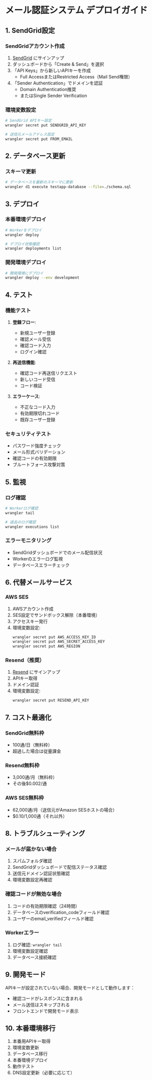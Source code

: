 # メール認証システム デプロイガイド

## 1. SendGrid設定

### SendGridアカウント作成
1. [SendGrid](https://sendgrid.com/) にサインアップ
2. ダッシュボードから「Create & Send」を選択
3. 「API Keys」から新しいAPIキーを作成
   - Full AccessまたはRestricted Access（Mail Send権限）
4. 「Sender Authentication」でドメインを認証
   - Domain Authentication推奨
   - またはSingle Sender Verification

### 環境変数設定
```bash
# SendGrid APIキー設定
wrangler secret put SENDGRID_API_KEY

# 送信元メールアドレス設定
wrangler secret put FROM_EMAIL
```

## 2. データベース更新

### スキーマ更新
```bash
# データベースを最新のスキーマに更新
wrangler d1 execute testapp-database --file=./schema.sql
```

## 3. デプロイ

### 本番環境デプロイ
```bash
# Workerをデプロイ
wrangler deploy

# デプロイ状態確認
wrangler deployments list
```

### 開発環境デプロイ
```bash
# 開発環境にデプロイ
wrangler deploy --env development
```

## 4. テスト

### 機能テスト
1. **登録フロー**:
   - 新規ユーザー登録
   - 確認メール受信
   - 確認コード入力
   - ログイン確認

2. **再送信機能**:
   - 確認コード再送信リクエスト
   - 新しいコード受信
   - コード検証

3. **エラーケース**:
   - 不正なコード入力
   - 有効期限切れコード
   - 既存ユーザー登録

### セキュリティテスト
- パスワード強度チェック
- メール形式バリデーション
- 確認コードの有効期限
- ブルートフォース攻撃対策

## 5. 監視

### ログ確認
```bash
# Workerログ確認
wrangler tail

# 過去のログ確認
wrangler executions list
```

### エラーモニタリング
- SendGridダッシュボードでのメール配信状況
- Workerのエラーログ監視
- データベースエラーチェック

## 6. 代替メールサービス

### AWS SES
1. AWSアカウント作成
2. SES設定でサンドボックス解除（本番環境）
3. アクセスキー発行
4. 環境変数設定:
   ```bash
   wrangler secret put AWS_ACCESS_KEY_ID
   wrangler secret put AWS_SECRET_ACCESS_KEY
   wrangler secret put AWS_REGION
   ```

### Resend（推奨）
1. [Resend](https://resend.com/) にサインアップ
2. APIキー取得
3. ドメイン認証
4. 環境変数設定:
   ```bash
   wrangler secret put RESEND_API_KEY
   ```

## 7. コスト最適化

### SendGrid無料枠
- 100通/日（無料枠）
- 超過した場合は従量課金

### Resend無料枠
- 3,000通/月（無料枠）
- その後$0.002/通

### AWS SES無料枠
- 62,000通/月（送信元がAmazon SESホストの場合）
- $0.10/1,000通（それ以外）

## 8. トラブルシューティング

### メールが届かない場合
1. スパムフォルダ確認
2. SendGridダッシュボードで配信ステータス確認
3. 送信元ドメイン認証状態確認
4. 環境変数設定再確認

### 確認コードが無効な場合
1. コードの有効期限確認（24時間）
2. データベースのverification_codeフィールド確認
3. ユーザーのemail_verifiedフィールド確認

### Workerエラー
1. ログ確認: `wrangler tail`
2. 環境変数設定確認
3. データベース接続確認

## 9. 開発モード

APIキーが設定されていない場合、開発モードとして動作します：
- 確認コードがレスポンスに含まれる
- メール送信はスキップされる
- フロントエンドで開発モード表示

## 10. 本番環境移行

1. 本番用APIキー取得
2. 環境変数更新
3. データベース移行
4. 本番環境デプロイ
5. 動作テスト
6. DNS設定更新（必要に応じて）